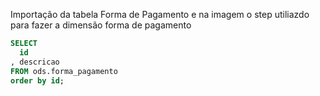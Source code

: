 Importação da tabela Forma de Pagamento e na imagem o step utiliazdo para fazer a dimensão forma de pagamento

```sql
SELECT
  id
, descricao
FROM ods.forma_pagamento
order by id;
```
